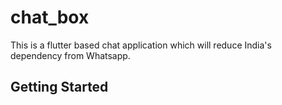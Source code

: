 # chat_box

This is a flutter based chat application which will reduce  India's dependency from Whatsapp.

## Getting Started


